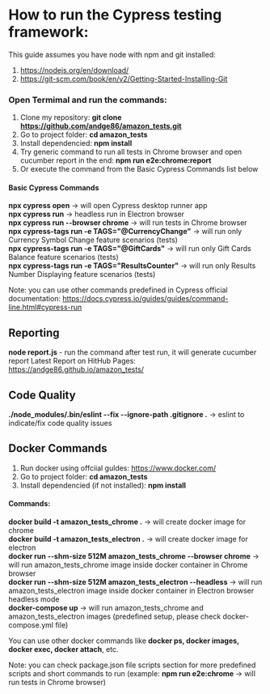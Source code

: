 # How to run the Cypress testing framework:

This guide assumes you have node with npm and git installed:

1. https://nodejs.org/en/download/
2. https://git-scm.com/book/en/v2/Getting-Started-Installing-Git

### Open Termimal and run the commands:

1. Clone my repository: **git clone https://github.com/andge86/amazon_tests.git**
2. Go to project folder: **cd amazon_tests**
3. Install dependencied: **npm install**
4. Try generic command to run all tests in Chrome browser and open cucumber report in the end: **npm run e2e:chrome:report**
5. Or execute the command from the Basic Cypress Commands list below

#### Basic Cypress Commands

**npx cypress open** -> will open Cypress desktop runner app <br />
**npx cypress run** -> headless run in Electron browser <br />
**npx cypress run --browser chrome** -> will run tests in Chrome browser <br />
**npx cypress-tags run -e TAGS="@CurrencyChange"** -> will run only Currency Symbol Change feature scenarios (tests) <br />
**npx cypress-tags run -e TAGS="@GiftCards"** -> will run only Gift Cards Balance feature scenarios (tests) <br />
**npx cypress-tags run -e TAGS="ResultsCounter"** -> will run only Results Number Displaying feature scenarios (tests) <br />

Note: you can use other commands predefined in Cypress official documentation: https://docs.cypress.io/guides/guides/command-line.html#cypress-run

## Reporting

**node report.js** - run the command after test run, it will generate cucumber report
Latest Report on HitHub Pages: https://andge86.github.io/amazon_tests/

## Code Quality

**./node_modules/.bin/eslint --fix --ignore-path .gitignore .** -> eslint to indicate/fix code quality issues

## Docker Commands

1. Run docker using offciial guldes: https://www.docker.com/
2. Go to project folder: **cd amazon_tests**
3. Install dependencied (if not installed): **npm install**

#### Commands:

**docker build -t amazon_tests_chrome .** -> will create docker image for chrome <br />
**docker build -t amazon_tests_electron .** -> will create docker image for electron <br />
**docker run --shm-size 512M amazon_tests_chrome --browser chrome** -> will run amazon_tests_chrome image inside docker container in Chrome browser <br />
**docker run --shm-size 512M amazon_tests_electron --headless** -> will run amazon_tests_electron image inside docker container in Electron browser headless mode <br />
**docker-compose up** -> will run amazon_tests_chrome and amazon_tests_electron images (predefined setup, please check docker-compose.yml file) <br />

You can use other docker commands like **docker ps, docker images, docker exec, docker attach**, etc.

Note: you can check package.json file scripts section for more predefined scripts and short commands to run (example: **npm run e2e:chrome** -> will run tests in Chrome browser)

